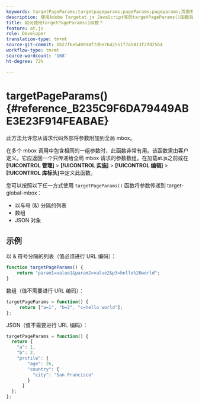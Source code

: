 ```yaml
---
keywords: targetPageParams;targetpageparams;pageParams;pageparams;页面参数;页面参数;at.js;函数;函数
description: 使用Adobe Targetat.js JavaScript库的targetPageParams()函数将参数从请求代码外部附加到全局mbox。
title: 如何使用targetPageParams()函数？
feature: at.js
role: Developer
translation-type: tm+mt
source-git-commit: bb27f6e540998f7dbe7642551f7a5013f2fd25b4
workflow-type: tm+mt
source-wordcount: '168'
ht-degree: 72%

---
```



# targetPageParams() {#reference_B235C9F6DA79449ABE3E23F914FEABAE}

此方法允许您从请求代码外部将参数附加到全局 mbox。

在多个 mbox 调用中包含相同的一组参数时，此函数非常有用。该函数需由客户定义。它应返回一个只传递给全局 mbox 请求的参数数组。在加载at.js之前或在&#x200B;**[!UICONTROL 管理]** > **[!UICONTROL 实施]** > **[!UICONTROL 编辑]** > **[!UICONTROL 库标头]**&#x200B;中定义此函数。

您可以按照以下任一方式使用 `targetPageParams()` 函数将参数传递到 target-global-mbox：

* 以与号 (&amp;) 分隔的列表
* 数组
* JSON 对象

## 示例

以 &amp; 符号分隔的列表（值必须进行 URL 编码）：

```javascript
function targetPageParams() { 
    return "param1=value1&param2=value2&p3=hello%20world"; 
}
```

数组（值不需要进行 URL 编码）：

```javascript
targetPageParams = function() { 
     return ["a=1", "b=2", "c=hello world"]; 
};
```

JSON（值不需要进行 URL 编码）：

```javascript
targetPageParams = function() { 
  return { 
    "a": 1, 
    "b": 2, 
    "profile": { 
        "age": 26, 
        "country": { 
          "city": "San Francisco" 
        } 
      } 
  }; 
};
```
